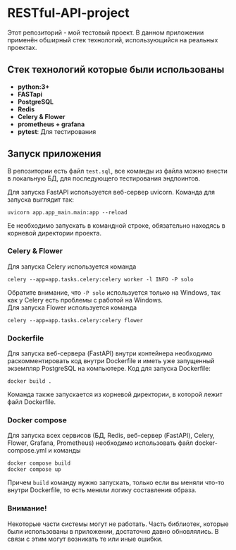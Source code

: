 # RESTful-API-project

Этот репозиторий - мой тестовый проект. В данном приложении применён обширный стек технологий, использующийся на реальных проектах.


## Стек технологий которые были использованы
- **python:3+**
- **FASTapi**
- **PostgreSQL**
- **Redis**
- **Celery & Flower**
- **prometheus + grafana**
- **pytest**: Для тестирования

## Запуск приложения

В репозитории есть файл `test.sql`, все команды из файла можно внести в локальную БД, для последующего тестирования эндпоинтов.

Для запуска FastAPI используется веб-сервер uvicorn. Команда для запуска выглядит так:  
```
uvicorn app.app_main.main:app --reload
```  
Ее необходимо запускать в командной строке, обязательно находясь в корневой директории проекта.

### Celery & Flower
Для запуска Celery используется команда  
```
celery --app=app.tasks.celery:celery worker -l INFO -P solo
```
Обратите внимание, что `-P solo` используется только на Windows, так как у Celery есть проблемы с работой на Windows.  
Для запуска Flower используется команда  
```
celery --app=app.tasks.celery:celery flower
```
### Dockerfile
Для запуска веб-сервера (FastAPI) внутри контейнера необходимо раскомментировать код внутри Dockerfile и иметь уже запущенный экземпляр PostgreSQL на компьютере.
Код для запуска Dockerfile:  
```
docker build .
```  
Команда также запускается из корневой директории, в которой лежит файл Dockerfile.

### Docker compose
Для запуска всех сервисов (БД, Redis, веб-сервер (FastAPI), Celery, Flower, Grafana, Prometheus) необходимо использовать файл docker-compose.yml и команды
```
docker compose build
docker compose up
```
Причем `build` команду нужно запускать, только если вы меняли что-то внутри Dockerfile, то есть меняли логику составления образа.

### Внимание!
Некоторые части системы могут не работать. Часть библиотек, которые были использованы в приложении, достаточно давно обновлялись. В связи с этим могут возникать те или иные ошибки.

